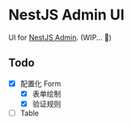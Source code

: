 # NestJS Admin UI

UI for [NestJS Admin](https://github.com/zb81/nestjs-admin). (WIP... 🧱)

## Todo

- [x] 配置化 Form
  - [x] 表单绘制
  - [x] 验证规则
- [ ] Table

